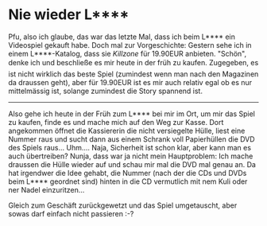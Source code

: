 # Nie wieder L****

Pfu, also ich glaube, das war das letzte Mal, dass ich beim L\*\*\*\* ein Videospiel gekauft habe. Doch mal zur Vorgeschichte: Gestern sehe ich in einem L\*\*\*\*-Katalog, dass sie <cite>Killzone</cite> für 19.90EUR anbieten. "Schön", denke ich und beschließe es mir heute in der früh zu kaufen. Zugegeben, es ist nicht wirklich das beste Spiel (zumindest wenn man nach den Magazinen da draussen geht), aber für 19.90EUR ist es mir auch relativ egal ob es nur mittelmässig ist, solange zumindest die Story spannend ist.

-------------------------------



Also gehe ich heute in der Früh zum L\*\*\*\* bei mir im Ort, um mir das Spiel zu kaufen, finde es und mache mich auf den Weg zur Kasse. Dort angekommen öffnet die Kassiererin die nicht versiegelte Hülle, liest eine Nummer raus und sucht dann aus einem Schrank voll Papierhüllen die DVD des Spiels raus... Uhm.... Naja, Sicherheit ist schon klar, aber kann man es auch übertreiben? Nunja, dass war ja nicht mein Hauptproblem: Ich mache draussen die Hülle wieder auf und schau mir mal die DVD mal genau an. Da hat irgendwer die Idee gehabt, die Nummer (nach der die CDs und DVDs beim L\*\*\*\* geordnet sind) hinten in die CD vermutlich mit nem Kuli oder ner Nadel einzuritzen...



Gleich zum Geschäft zurückgewetzt und das Spiel umgetauscht, aber sowas darf einfach nicht passieren :-?